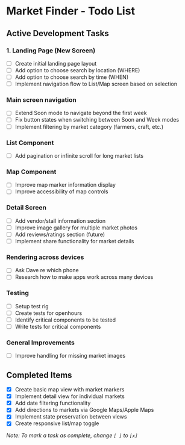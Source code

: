 # Market Finder - Todo List

## Active Development Tasks

### 1. Landing Page (New Screen)
- [ ] Create initial landing page layout
- [ ] Add option to choose search by location (WHERE)
- [ ] Add option to choose search by time (WHEN)
- [ ] Implement navigation flow to List/Map screen based on selection

### Main screen navigation
- [ ] Extend Soon mode to navigate beyond the first week
- [ ] Fix button states when switching between Soon and Week modes
- [ ] Implement filtering by market category (farmers, craft, etc.)

### List Component
- [ ] Add pagination or infinite scroll for long market lists

### Map Component
- [ ] Improve map marker information display
- [ ] Improve accessibility of map controls

### Detail Screen
- [ ] Add vendor/stall information section
- [ ] Improve image gallery for multiple market photos
- [ ] Add reviews/ratings section (future)
- [ ] Implement share functionality for market details

### Rendering across devices
- [ ] Ask Dave re which phone
- [ ] Research how to make apps work across many devices

### Testing
- [ ] Setup test rig
- [ ] Create tests for openhours
- [ ] Identify critical components to be tested
- [ ] Write tests for critical components

### General Improvements
- [ ] Improve handling for missing market images

## Completed Items
- [x] Create basic map view with market markers
- [x] Implement detail view for individual markets
- [x] Add date filtering functionality
- [x] Add directions to markets via Google Maps/Apple Maps
- [x] Implement state preservation between views
- [x] Create responsive list/map toggle

*Note: To mark a task as complete, change `[ ]` to `[x]`*
